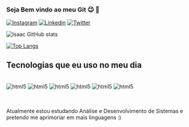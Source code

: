 
### Seja Bem vindo ao meu Git 😉 👋

[![Instagram](https://img.shields.io/badge/Instagram-E4405F?style=for-the-badge&logo=instagram&logoColor=white
)](https://www.instagram.com/isac.java/)
[![Linkedin](https://img.shields.io/badge/LinkedIn-0077B5?style=for-the-badge&logo=linkedin&logoColor=white
)](https://www.linkedin.com/in/isaac-siqueira-932781227/)
[![Twitter](https://img.shields.io/badge/Twitter-1DA1F2?style=for-the-badge&logo=twitter&logoColor=white
)](https://twitter.com/isaacfracassado)

![Isaac GitHub stats](https://github-readme-stats.vercel.app/api?username=isaacisl&show_icons=true&theme=dracula)

[![Top Langs](https://github-readme-stats.vercel.app/api/top-langs/?username=isaacisl)](https://github.com/anuraghazra/github-readme-stats)

## Tecnologias que eu uso no meu dia

<div style="display: inline-block"><br/>
    <img align="center" alt="html5" src="https://img.shields.io/badge/HTML5-E34F26?style=for-the-badge&logo=html5&logoColor=white">
    <img align="center" alt="html5" src="https://img.shields.io/badge/CSS3-1572B6?style=for-the-badge&logo=css3&logoColor=white">
    <img align="center" alt="html5" src="https://img.shields.io/badge/JavaScript-F7DF1E?style=for-the-badge&logo=javascript&logoColor=black">
    <img align="center" alt="html5" src="https://img.shields.io/badge/Bootstrap-563D7C?style=for-the-badge&logo=bootstrap&logoColor=white">
    <img align="center" alt="html5" src="https://img.shields.io/badge/jQuery-0769AD?style=for-the-badge&logo=jquery&logoColor=white">
    <img align="center" alt="html5" src="https://img.shields.io/badge/Java-ED8B00?style=for-the-badge&logo=openjdk&logoColor=whitek">

</div><br/><br/><br/>

Atualmente estou estudando Análise e Desenvolvimento de Sistemas e pretendo me aprimoriar em mais linguagens :)


